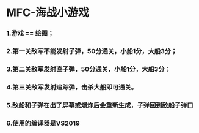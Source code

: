 # MFC-海战小游戏
### 1.游戏 == 绘图；
### 2.第一关敌军不能发射子弹，50分通关，小船1分，大船3分；
### 3.第二关敌军发射直子弹，50分通关，小船1分，大船3分；
### 4.第三关敌军发射追踪弹，击杀大船即可通关。
### 5.敌船和子弹在出了屏幕或爆炸后会重新生成，子弹回到敌船子弹口
### 6.使用的编译器是VS2019
